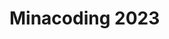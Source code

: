 <!-- # Work in progress

<div class="row">
  <div class="col-6">
    <Layer title="Layers.p5" :layers="['@minacoding-09/bg', '@minacoding-09/towers', '@helpers/texturizer01']" help="@minacoding-09" />
  </div> -->

  <!-- DO NOT DELETE %%%insert new sketches above%%% -->
<!-- </div> -->

# Minacoding 2023

<!-- @todo Automate this and include things like tags etc -->
<div class="row">
  <div class="col-6">
    <Layer title="Minacoding 7" :layers="['@minacoding-07/sketch']" help="@minacoding-07" />
  </div>
  <div class="col-6">
    <Layer title="Minacoding 9" :layers="['@minacoding-09/bg', '@minacoding-09/towers', '@helpers/texturizer01']" help="@minacoding-09" />
  </div>
  <div class="col-6">
    <Layer title="Minacoding 10" :layers="['@minacoding-10/bg', '@minacoding-10/sky', '@minacoding-10/mountains', '@minacoding-10/window']" help="@minacoding-10" height=500 />
  </div>
  <div class="col-6">
    <Layer height=220 title="Minacoding 14" :layers="['@minacoding-14/audience', '@minacoding-14/stage-bg', '@minacoding-14/fighters', '@minacoding-14/stage-fg']" help="@minacoding-14" />
    <Layer height=220 title="Minacoding 16" :layers="['@minacoding-16/bg', '@minacoding-16/starfield', '@minacoding-16/sketch']" help="@minacoding-16" />
  </div>
  <div class="col-6">
    <Layer title="Minacoding 19" :layers="['@lib/BMWalker', '@minacoding-19/bg', '@minacoding-19/sketch']" help="@minacoding-19" />
  </div>
  <div class="col-6">
    <Layer title="Minacoding 27" :layers="['@minacoding-27/sketch', '@minacoding-27/checkerboard']" help="@minacoding-27" />
  </div>
</div>
